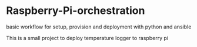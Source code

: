 # Raspberry-Pi-orchestration
basic workflow for setup, provision and deployment with python and ansible

This is a small project to deploy temperature logger to raspberry pi
